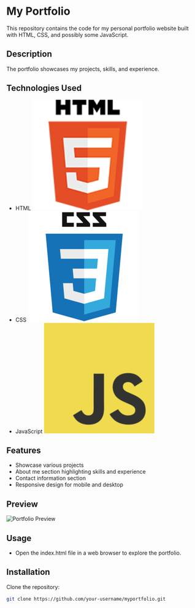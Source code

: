 # My Portfolio

This repository contains the code for my personal portfolio website built with HTML, CSS, and possibly some JavaScript.

## Description

The portfolio showcases my projects, skills, and experience.

## Technologies Used

- HTML ![HTML Icon](https://github.com/github/explore/raw/main/topics/html/html.png)
- CSS ![CSS Icon](https://github.com/github/explore/raw/main/topics/css/css.png)
- JavaScript ![JavaScript Icon](https://github.com/github/explore/raw/main/topics/javascript/javascript.png)


## Features

- Showcase various projects
- About me section highlighting skills and experience
- Contact information section
- Responsive design for mobile and desktop

## Preview

![Portfolio Preview](path/to/your/animated-gif.gif)

## Usage

- Open the index.html file in a web browser to explore the portfolio.

## Installation

Clone the repository:

```bash
git clone https://github.com/your-username/myportfolio.git
